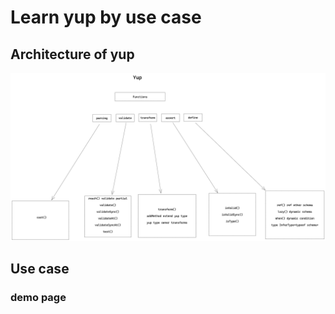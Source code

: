 # Learn yup by use case

## Architecture of yup

![yup architecture](/public/images/yup-arch.png)

## Use case

### demo page

